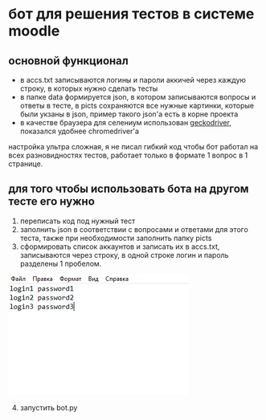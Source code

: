 # бот для решения тестов в системе moodle

## основной функционал
- в accs.txt записываются логины и пароли аккичей через каждую строку, в которых нужно сделать тесты
- в папке data формируется json, в котором записываются вопросы и ответы в тесте, в picts сохраняются все нужные картинки, которые были укзаны в json, пример такого json'а есть в корне проекта
- в качестве браузера для селениум использован [geckodriver](https://github.com/mozilla/geckodriver/releases), показался удобнее chromedriver'а

настройка ультра сложная, я не писал гибкий код чтобы бот работал на всех разновидностях тестов, работает только в формате 1 вопрос в 1 странице.

## для того чтобы использовать бота на другом тесте его нужно
1) переписать код под нужный тест
2) заполнить json в соответствии с вопросами и ответами для этого теста, также при необходимости заполнить папку picts
3) сформировать список аккаунтов и записать их в accs.txt, записываются через строку, в одной строке логин и пароль разделены 1 пробелом.

![alt text](screenshots/acc_list.png "spisok")

4) запустить bot.py